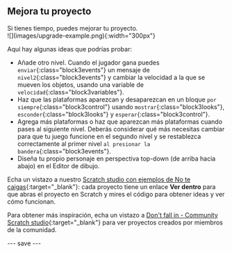 ## Mejora tu proyecto

<div style="display: flex; flex-wrap: wrap">
<div style="flex-basis: 200px; flex-grow: 1; margin-right: 15px;">
Si tienes tiempo, puedes mejorar tu proyecto. 
</div>
<div>
![](images/upgrade-example.png){:width="300px"}
</div>
</div>

Aquí hay algunas ideas que podrías probar:
- Añade otro nivel. Cuando el jugador gana puedes `enviar`{:class="block3events"} un mensaje de `nivel2`{:class="block3events"} y cambiar la velocidad a la que se mueven los objetos, usando una variable de `velocidad`{:class="block3variables"}.
- Haz que las plataformas aparezcan y desaparezcan en un bloque `por siempre`{:class="block3control"} usando `mostrar`{:class="block3looks"}, `esconder`{:class="block3looks"} y `esperar`{:class="block3control"}.
- Agrega más plataformas o haz que aparezcan más plataformas cuando pases al siguiente nivel. Deberás considerar qué más necesitas cambiar para que tu juego funcione en el segundo nivel y se restablezca correctamente al primer nivel `al presionar la bandera`{:class="block3events"}.
- Diseña tu propio personaje en perspectiva top-down (de arriba hacia abajo) en el Editor de dibujo.

Echa un vistazo a nuestro [Scratch studio con ejemplos de No te caigas](https://scratch.mit.edu/studios/29599110){:target="_blank"}: cada proyecto tiene un enlace **Ver dentro** para que abras el proyecto en Scratch y mires el código para obtener ideas y ver cómo funcionan.

Para obtener más inspiración, echa un vistazo a [Don't fall in - Community Scratch studio](https://scratch.mit.edu/studios/29601182){:target="_blank"} para ver proyectos creados por miembros de la comunidad.

--- save ---
